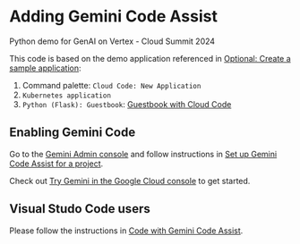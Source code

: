 # Adding Gemini Code Assist

Python demo for GenAI on Vertex - Cloud Summit 2024

This code is based on the demo application referenced in [Optional: Create a sample application](https://cloud.google.com/code/docs/vscode/write-code-gemini#optional_create_a_sample_application):
1. Command palette: `Cloud Code: New Application`
2. `Kubernetes application`
3. `Python (Flask): Guestbook`: [Guestbook with Cloud Code](https://github.com/GoogleCloudPlatform/cloud-code-samples/tree/v1/python/python-guestbook)

## Enabling Gemini Code

Go to the [Gemini Admin console](https://console.cloud.google.com/gemini-admin) and follow instructions in [Set up Gemini Code Assist for a project](https://cloud.google.com/gemini/docs/discover/set-up-gemini).

Check out [Try Gemini in the Google Cloud console](https://cloud.google.com/gemini/docs/quickstart) to get started.


## Visual Studo Code users

Please follow the instructions in [Code with Gemini Code Assist](https://cloud.google.com/code/docs/vscode/write-code-gemini).
